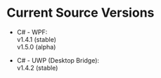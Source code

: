 # Current Source Versions

- C# - WPF:<br>v1.4.1 (stable)<br>v1.5.0 (alpha)

- C# - UWP (Desktop Bridge):<br>v1.4.2 (stable)